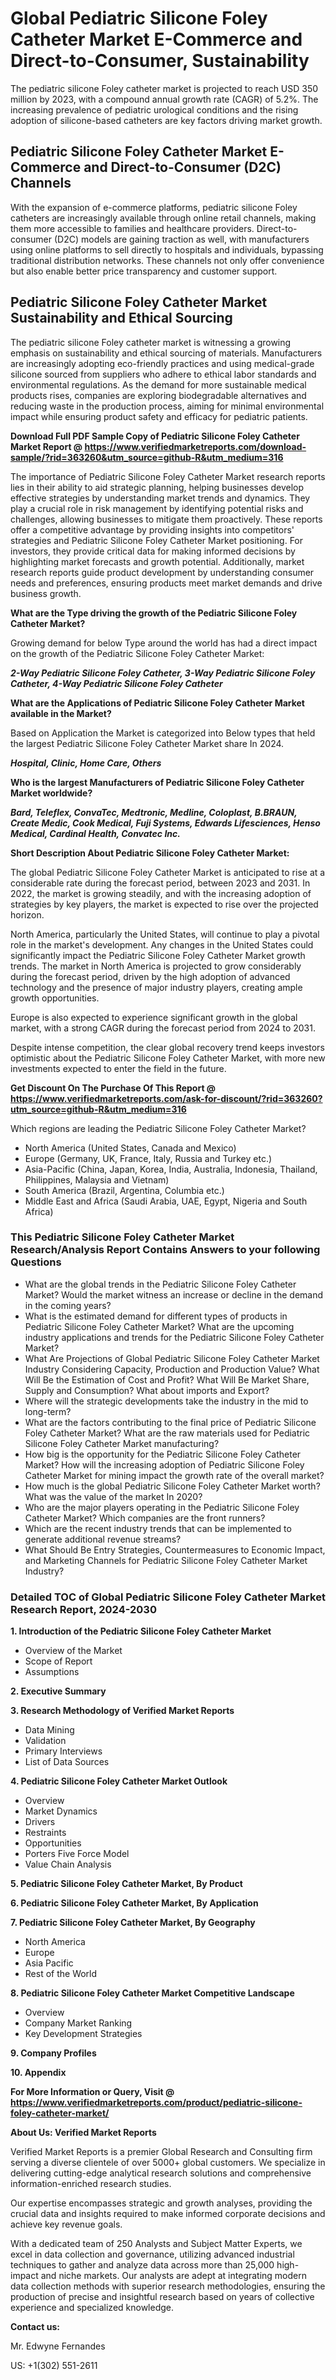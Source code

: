 <h1>Global Pediatric Silicone Foley Catheter Market E-Commerce and Direct-to-Consumer, Sustainability</h1><p class=""><p>The pediatric silicone Foley catheter market is projected to reach USD 350 million by 2023, with a compound annual growth rate (CAGR) of 5.2%. The increasing prevalence of pediatric urological conditions and the rising adoption of silicone-based catheters are key factors driving market growth.</p><h2>Pediatric Silicone Foley Catheter Market E-Commerce and Direct-to-Consumer (D2C) Channels</h2><p>With the expansion of e-commerce platforms, pediatric silicone Foley catheters are increasingly available through online retail channels, making them more accessible to families and healthcare providers. Direct-to-consumer (D2C) models are gaining traction as well, with manufacturers using online platforms to sell directly to hospitals and individuals, bypassing traditional distribution networks. These channels not only offer convenience but also enable better price transparency and customer support.</p><h2>Pediatric Silicone Foley Catheter Market Sustainability and Ethical Sourcing</h2><p>The pediatric silicone Foley catheter market is witnessing a growing emphasis on sustainability and ethical sourcing of materials. Manufacturers are increasingly adopting eco-friendly practices and using medical-grade silicone sourced from suppliers who adhere to ethical labor standards and environmental regulations. As the demand for more sustainable medical products rises, companies are exploring biodegradable alternatives and reducing waste in the production process, aiming for minimal environmental impact while ensuring product safety and efficacy for pediatric patients.</p></p><p class=""><strong>Download Full PDF Sample Copy of Pediatric Silicone Foley Catheter Market Report @ <a href="https://www.verifiedmarketreports.com/download-sample/?rid=363260&utm_source=github-R&utm_medium=316" target="_blank">https://www.verifiedmarketreports.com/download-sample/?rid=363260&utm_source=github-R&utm_medium=316</a></strong></p><p>The importance of&nbsp;Pediatric Silicone Foley Catheter Market research reports lies in their ability to aid strategic planning, helping businesses develop effective strategies by understanding market trends and dynamics. They play a crucial role in risk management by identifying potential risks and challenges, allowing businesses to mitigate them proactively. These reports offer a competitive advantage by providing insights into competitors' strategies and Pediatric Silicone Foley Catheter Market positioning. For investors, they provide critical data for making informed decisions by highlighting market forecasts and growth potential. Additionally, market research reports guide product development by understanding consumer needs and preferences, ensuring products meet market demands and drive business growth.</p><p><strong>What are the&nbsp;Type driving the growth of the Pediatric Silicone Foley Catheter Market?</strong></p><p id="" class="">Growing demand for below Type around the world has had a direct impact on the growth of the Pediatric Silicone Foley Catheter Market:</p><p class=""><em><strong>2-Way Pediatric Silicone Foley Catheter, 3-Way Pediatric Silicone Foley Catheter, 4-Way Pediatric Silicone Foley Catheter</strong></em></p><p class=""><strong>What are the&nbsp;Applications&nbsp;of Pediatric Silicone Foley Catheter Market available in the Market?</strong></p><p id="" class="">Based on Application the Market is categorized into Below types that held the largest Pediatric Silicone Foley Catheter Market share In 2024.</p><p class=""><em><strong>Hospital, Clinic, Home Care, Others</strong></em></p><p class=""><strong>Who is the largest Manufacturers of Pediatric Silicone Foley Catheter Market worldwide?</strong></p><p><em><strong>Bard, Teleflex, ConvaTec, Medtronic, Medline, Coloplast, B.BRAUN, Create Medic, Cook Medical, Fuji Systems, Edwards Lifesciences, Henso Medical, Cardinal Health, Convatec Inc.</strong></em></p><p id="" class=""><strong>Short Description About Pediatric Silicone Foley Catheter Market:</strong></p><p>The global Pediatric Silicone Foley Catheter Market is anticipated to rise at a considerable rate during the forecast period, between 2023 and 2031. In 2022, the market is growing steadily, and with the increasing adoption of strategies by key players, the market is expected to rise over the projected horizon.</p><p>North America, particularly the United States, will continue to play a pivotal role in the market's development. Any changes in the United States could significantly impact the Pediatric Silicone Foley Catheter Market growth trends. The market in North America is projected to grow considerably during the forecast period, driven by the high adoption of advanced technology and the presence of major industry players, creating ample growth opportunities.</p><p>Europe is also expected to experience significant growth in the global market, with a strong CAGR during the forecast period from 2024 to 2031.</p><p>Despite intense competition, the clear global recovery trend keeps investors optimistic about the Pediatric Silicone Foley Catheter Market, with more new investments expected to enter the field in the future.</p><p id="" class=""><strong>Get Discount On The Purchase Of This Report @ <a href="https://www.verifiedmarketreports.com/ask-for-discount/?rid=363260?utm_source=github-R&utm_medium=316" target="_blank">https://www.verifiedmarketreports.com/ask-for-discount/?rid=363260?utm_source=github-R&utm_medium=316</a></strong></p><p class="">Which regions are leading the Pediatric Silicone Foley Catheter Market?</p><ul><li>North America (United States, Canada and Mexico)</li><li>Europe (Germany, UK, France, Italy, Russia and Turkey etc.)</li><li>Asia-Pacific (China, Japan, Korea, India, Australia, Indonesia, Thailand, Philippines, Malaysia and Vietnam)</li><li>South America (Brazil, Argentina, Columbia etc.)</li><li>Middle East and Africa (Saudi Arabia, UAE, Egypt, Nigeria and South Africa)</li></ul><h3 id="" class="">This Pediatric Silicone Foley Catheter Market Research/Analysis Report Contains Answers to your following Questions</h3><ul><li>What are the global trends in the Pediatric Silicone Foley Catheter Market? Would the market witness an increase or decline in the demand in the coming years?</li><li>What is the estimated demand for different types of products in Pediatric Silicone Foley Catheter Market? What are the upcoming industry applications and trends for the Pediatric Silicone Foley Catheter Market?</li><li>What Are Projections of Global Pediatric Silicone Foley Catheter Market Industry Considering Capacity, Production and Production Value? What Will Be the Estimation of Cost and Profit? What Will Be Market Share, Supply and Consumption? What about imports and Export?</li><li>Where will the strategic developments take the industry in the mid to long-term?</li><li>What are the factors contributing to the final price of Pediatric Silicone Foley Catheter Market? What are the raw materials used for Pediatric Silicone Foley Catheter Market manufacturing?</li><li>How big is the opportunity for the Pediatric Silicone Foley Catheter Market? How will the increasing adoption of Pediatric Silicone Foley Catheter Market for mining impact the growth rate of the overall market?</li><li>How much is the global Pediatric Silicone Foley Catheter Market worth? What was the value of the market In 2020?</li><li>Who are the major players operating in the Pediatric Silicone Foley Catheter Market? Which companies are the front runners?</li><li>Which are the recent industry trends that can be implemented to generate additional revenue streams?</li><li>What Should Be Entry Strategies, Countermeasures to Economic Impact, and Marketing Channels for Pediatric Silicone Foley Catheter Market Industry?</li></ul><h3 id="" class="">Detailed TOC of Global Pediatric Silicone Foley Catheter Market Research Report, 2024-2030</h3><p id="" class=""><strong>1. Introduction of the Pediatric Silicone Foley Catheter Market</strong></p><ul><li>Overview of the Market</li><li>Scope of Report</li><li>Assumptions</li></ul><p id="" class=""><strong>2. Executive Summary</strong></p><p id="" class=""><strong>3. Research Methodology of Verified Market Reports</strong></p><ul><li>Data Mining</li><li>Validation</li><li>Primary Interviews</li><li>List of Data Sources</li></ul><p id="" class=""><strong>4. Pediatric Silicone Foley Catheter Market Outlook</strong></p><ul><li>Overview</li><li>Market Dynamics</li><li>Drivers</li><li>Restraints</li><li>Opportunities</li><li>Porters Five Force Model</li><li>Value Chain Analysis</li></ul><p id="" class=""><strong>5. Pediatric Silicone Foley Catheter Market, By Product</strong></p><p id="" class=""><strong>6. Pediatric Silicone Foley Catheter Market, By Application</strong></p><p id="" class=""><strong>7. Pediatric Silicone Foley Catheter Market, By Geography</strong></p><ul><li>North America</li><li>Europe</li><li>Asia Pacific</li><li>Rest of the World</li></ul><p id="" class=""><strong>8. Pediatric Silicone Foley Catheter Market Competitive Landscape</strong></p><ul><li>Overview</li><li>Company Market Ranking</li><li>Key Development Strategies</li></ul><p id="" class=""><strong>9. Company Profiles</strong></p><p id="" class=""><strong>10. Appendix</strong></p><p id="" class=""><strong>For More Information or Query, Visit @ <a href="https://www.verifiedmarketreports.com/product/pediatric-silicone-foley-catheter-market/" target="_blank">https://www.verifiedmarketreports.com/product/pediatric-silicone-foley-catheter-market/</a></strong></p><p id="" class=""><strong>About Us: Verified Market Reports</strong></p><p id="" class="">Verified Market Reports is a premier Global Research and Consulting firm serving a diverse clientele of over 5000+ global customers. We specialize in delivering cutting-edge analytical research solutions and comprehensive information-enriched research studies.</p><p id="" class="">Our expertise encompasses strategic and growth analyses, providing the crucial data and insights required to make informed corporate decisions and achieve key revenue goals.</p><p id="" class="">With a dedicated team of 250 Analysts and Subject Matter Experts, we excel in data collection and governance, utilizing advanced industrial techniques to gather and analyze data across more than 25,000 high-impact and niche markets. Our analysts are adept at integrating modern data collection methods with superior research methodologies, ensuring the production of precise and insightful research based on years of collective experience and specialized knowledge.</p><p id="" class=""><strong>Contact us:</strong></p><p id="" class="">Mr. Edwyne Fernandes</p><p id="" class="">US: +1(302) 551-2611</p>